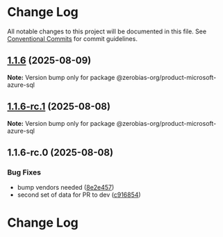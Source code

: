 # Change Log

All notable changes to this project will be documented in this file.
See [Conventional Commits](https://conventionalcommits.org) for commit guidelines.

## [1.1.6](https://github.com/zerobias-org/product/compare/@zerobias-org/product-microsoft-azure-sql@1.1.6-rc.1...@zerobias-org/product-microsoft-azure-sql@1.1.6) (2025-08-09)

**Note:** Version bump only for package @zerobias-org/product-microsoft-azure-sql





## [1.1.6-rc.1](https://github.com/zerobias-org/product/compare/@zerobias-org/product-microsoft-azure-sql@1.1.6-rc.0...@zerobias-org/product-microsoft-azure-sql@1.1.6-rc.1) (2025-08-08)

**Note:** Version bump only for package @zerobias-org/product-microsoft-azure-sql





## 1.1.6-rc.0 (2025-08-08)


### Bug Fixes

* bump vendors needed ([8e2e457](https://github.com/zerobias-org/product/commit/8e2e457e0b5d7141a05e8f2c178bc2854f2b7178))
* second set of data for PR to dev ([c916854](https://github.com/zerobias-org/product/commit/c916854bcf229b1c2042ffdea18472d66a061aaf))





# Change Log
